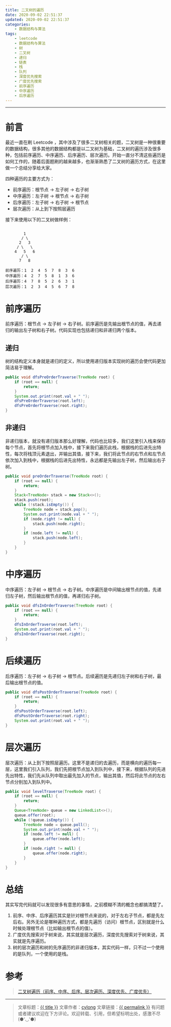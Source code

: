 ```yaml
---
title: 二叉树的遍历
date: 2020-09-02 22:51:37
updated: 2020-09-02 22:51:37
categories:
    - 数据结构与算法
tags:
    - leetcode
    - 数据结构与算法
    - 树
    - 二叉树
    - 递归
    - 链表
    - 栈
    - 队列
    - 深度优先搜索
    - 广度优先搜索
    - 前序遍历
    - 中序遍历
    - 后序遍历
---
```

---

# 前言

最近一直在刷 Leetcode ，其中涉及了很多二叉树相关的题，二叉树是一种很重要的数据结构，很多其他的数据结构都是以二叉树为基础，二叉树的遍历涉及很多种，包括前序遍历、中序遍历、后序遍历、层次遍历。开始一直分不清这些遍历是如何工作的，随着后面题刷的越来越多，也渐渐熟悉了二叉树的遍历方式，在这里做一个总结分享给大家。

四种遍历的主要方式为：

* 前序遍历：根节点 -> 左子树 -> 右子树
* 中序遍历：左子树 -> 根节点 -> 右子树
* 后序遍历：左子树 -> 右子树 -> 根节点
* 层次遍历：从上到下按照层遍历

接下来使用以下的二叉树做样例：
```

        1
       / \
      2   3
     / \   \
    4   5   6
       / \
      7   8

前序遍历：1  2  4  5  7  8  3  6 
中序遍历：4  2  7  5  8  1  3  6
后序遍历：4  7  8  5  2  6  3  1
层次遍历：1  2  3  4  5  6  7  8
```

<!-- more -->

# 前序遍历

前序遍历：根节点 -> 左子树 -> 右子树。前序遍历是先输出根节点的值，再去递归的输出左子树和右子树。代码实现也包括递归和非递归两个版本。

## 递归

树的结构定义本身就是递归的定义，所以使用递归版本实现树的遍历会使代码更加简洁易于理解。

```java
public void dfsPreOrderTraverse(TreeNode root) {
    if (root == null) {
        return;
    }
    System.out.print(root.val + " ");
    dfsPreOrderTraverse(root.left);
    dfsPreOrderTraverse(root.right);
}
```

## 非递归

非递归版本，就没有递归版本那么好理解，代码也比较多，我们这里引入栈来保存每个节点，首先将根节点加入栈中，接下来我们遍历此栈，根据栈的后进先出特性，每次将栈顶元素退出，并输出其值，接下来，我们将此节点的右节点和左节点依次加入到栈中，根据栈的后进先出特性，永远都是先输出左子树，然后输出右子树。

```java
public void preOrderTraverse(TreeNode root) {
    if (root == null) {
        return;
    }
    Stack<TreeNode> stack = new Stack<>();
    stack.push(root);
    while (!stack.isEmpty()) {
        TreeNode node = stack.pop();
        System.out.print(node.val + " ");
        if (node.right != null) {
            stack.push(node.right);
        }
        if (node.left != null) {
            stack.push(node.left);
        }
    }
}
```

# 中序遍历

中序遍历：左子树 -> 根节点 -> 右子树。中序遍历是中间输出根节点的值，先递归左子树，然后输出根节点的值，再递归右子树。

```java
public void dfsInOrderTraverse(TreeNode root) {
    if (root == null) {
        return;
    }
    dfsInOrderTraverse(root.left);
    System.out.print(root.val + " ");
    dfsInOrderTraverse(root.right);
}
```

# 后续遍历

后序遍历：左子树 -> 右子树 -> 根节点。后续遍历是先递归左子树和右子树，最后输出根节点的值。

```java
public void dfsPostOrderTraverse(TreeNode root) {
    if (root == null) {
        return;
    }
    dfsPostOrderTraverse(root.left);
    dfsPostOrderTraverse(root.right);
    System.out.print(root.val + " ");
}
```

# 层次遍历

层次遍历：从上到下按照层遍历。这里不是递归的去遍历，而是横向的遍历每一层，这里我们引入队列，我们先把根节点加入到队列中，接下来，根据队列的先进先出特性，我们先从队列中取出最先加入的节点，输出其值，然后将此节点的左右节点分别加入到队列中。

```java
public void levelTraverse(TreeNode root) {
    if (root == null) {
        return;
    }
    Queue<TreeNode> queue = new LinkedList<>();
    queue.offer(root);
    while (!queue.isEmpty()) {
        TreeNode node = queue.poll();
        System.out.print(node.val + " ");
        if (node.left != null) {
            queue.offer(node.left);
        }
        if (node.right != null) {
            queue.offer(node.right);
        }
    }
}
```

# 总结

其实写完代码就可以发现很多有意思的事情，之前模糊不清的概念也都搞清楚了。

1. 前序、中序、后序遍历其实是针对根节点来说的，对于左右子节点，都是先左后右。另外无论是哪种遍历方式，都是先遍历（访问）根节点，区别就是什么时候处理根节点（比如输出根节点的值）。
2. 广度优先搜索对于树来说，其实就是层次遍历，深度优先搜索对于树来说，其实就是先序遍历。
3. 树的层次遍历和树的先序遍历的非递归版本，其实代码一样，只不过一个使用的是队列，一个使用的是栈。

# 参考

> [二叉树遍历（前序、中序、后序、层次遍历、深度优先、广度优先）][1]

---

> 文章标题：<a href='{{ permalink }}' title='{{ title }}' >{{ title }}</a>
> 文章作者：[cylong](http://www.cylong.com/about/ "cylong")
> 文章链接：<a href='{{ permalink }}' title='{{ title }}' >{{ permalink }}</a>
> 有问题或者建议欢迎在下方评论。欢迎转载、引用，但希望标明出处，感激不尽(●'◡'●)

[1]: https://blog.csdn.net/My_Jobs/article/details/43451187 "二叉树遍历（前序、中序、后序、层次遍历、深度优先、广度优先）"
